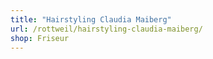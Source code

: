 ```yaml
---
title: "Hairstyling Claudia Maiberg"
url: /rottweil/hairstyling-claudia-maiberg/
shop: Friseur
---
```

